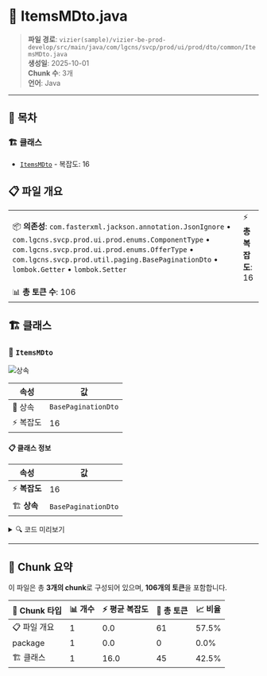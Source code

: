 # 📄 ItemsMDto.java

> **파일 경로**: `vizier(sample)/vizier-be-prod-develop/src/main/java/com/lgcns/svcp/prod/ui/prod/dto/common/ItemsMDto.java`  
> **생성일**: 2025-10-01  
> **Chunk 수**: 3개  
> **언어**: Java
---

## 📑 목차

### 🏗️ 클래스
- [`ItemsMDto`](#class-itemsmdto) - 복잡도: 16

## 📋 파일 개요

| | |
|--|--|
| 📦 **의존성**: `com.fasterxml.jackson.annotation.JsonIgnore` • `com.lgcns.svcp.prod.ui.prod.enums.ComponentType` • `com.lgcns.svcp.prod.ui.prod.enums.OfferType` • `com.lgcns.svcp.prod.util.paging.BasePaginationDto` • `lombok.Getter` • `lombok.Setter` | ⚡ **총 복잡도**: 16 |
| 📊 **총 토큰 수**: 106 |  |



## 🏗️ 클래스

### <a id="class-itemsmdto"></a>🎯 `ItemsMDto`

![상속](https://img.shields.io/badge/상속-1개-blue)

| 속성 | 값 |
|------|----|
| 🧬 상속 | `BasePaginationDto` |
| ⚡ 복잡도 | 16 |



#### 📋 클래스 정보

| 속성 | 값 |
|------|----|
| ⚡ **복잡도** | 16 || 📍 **라인 범위** | 13-13 |
| 🏗️ **상속** | `BasePaginationDto` || 🏷️ **태그** | `class, java` |

<details>
<summary>🔍 코드 미리보기</summary>

```java
public class ItemsMDto extends BasePaginationDto {
	private String prodUuid;
	private String prodItemCd;
	private String prodItemNm;
	private ComponentType componentType;
	private String itemTypeNm;
	private String itemDetlTypeCd;
	private String rgstUsr;
	private String rgstDtm;
	private String updUsr;
	private String updDtm;
	@JsonIgnore
	private OfferType offerType;
	@JsonIgnore
	private String baseUuid;
}...
```

**Chunk 정보**
- 🆔 **ID**: `9c27d49a5c13`
- 📍 **라인**: 13-13
- 📊 **토큰**: 45
- 🏷️ **태그**: `class, java`

</details>

---





## 🧩 Chunk 요약

이 파일은 총 **3개의 chunk**로 구성되어 있으며, **106개의 토큰**을 포함합니다.

| 🧩 Chunk 타입 | 📊 개수 | ⚡ 평균 복잡도 | 📝 총 토큰 | 📈 비율 |
|---------------|--------|-------------|----------|--------|
| 📋 파일 개요 | 1 | 0.0 | 61 | 57.5% |
| package | 1 | 0.0 | 0 | 0.0% |
| 🏗️ 클래스 | 1 | 16.0 | 45 | 42.5% |

